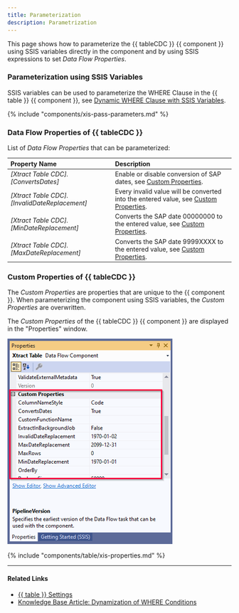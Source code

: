 ```yaml
---
title: Parameterization 
description: Parametrization 
---
```


This page shows how to parameterize the {{ tableCDC }} {{ component }} using SSIS variables directly in the component and by using SSIS expressions to set *Data Flow Properties*.

### Parameterization using SSIS Variables

SSIS variables can be used to parameterize the WHERE Clause in the {{ table }} {{ component }}, see [Dynamic WHERE Clause with SSIS Variables](where-clause.md#dynamic-where-clause-with-ssis-variables).

{% include "components/xis-pass-parameters.md" %}

### Data Flow Properties of {{ tableCDC }}
List of *Data Flow Properties* that can be parameterized:

|Property Name|Description|
|:----|:----|
| *[Xtract Table CDC].[ConvertsDates]*|Enable or disable conversion of SAP dates, see [Custom Properties](#custom-properties). |
| *[Xtract Table CDC].[InvalidDateReplacement]*|Every invalid value will be converted into the entered value, see [Custom Properties](#custom-properties).|
| *[Xtract Table CDC].[MinDateReplacement]*|Converts the SAP date 00000000 to the entered value, see [Custom Properties](#custom-properties).|
| *[Xtract Table CDC].[MaxDateReplacement]*|Converts the SAP date 9999XXXX to the entered value, see [Custom Properties](#custom-properties).|

### Custom Properties of {{ tableCDC }}

The *Custom Properties* are properties that are unique to the {{ component }}.
When parameterizing the component using SSIS variables, the *Custom Properties* are overwritten.

The *Custom Properties* of the {{ tableCDC }} {{ component }} are displayed in the "Properties" window. 

![table-properties](../../assets/images/xis/documentation/table/table-properties.png)

{% include "components/table/xis-properties.md" %}

****
#### Related Links
- [{{ table }} Settings](settings.md) <br>
- [Knowledge Base Article: Dynamization of WHERE Conditions](../../knowledge-base/dynamization-of-where-conditions.md)